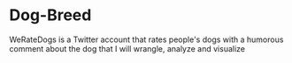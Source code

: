 # Dog-Breed
 WeRateDogs is a Twitter account that rates people's dogs with a humorous comment about the dog
 that I will wrangle, analyze and visualize
